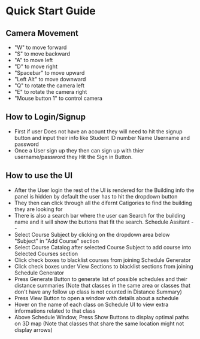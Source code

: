 # **Quick Start Guide**

Camera Movement
--
- "W" to move forward
- "S" to move backward
- "A" to move left
- "D" to move right
- "Spacebar" to move upward
- "Left Alt" to move downward
- "Q" to rotate the camera left
- "E" to rotate the camera right
- "Mouse button 1" to control camera

How to Login/Signup
--
- First if user Does not have an acount they will need to hit the signup button and input their info like Student ID number Name Username and password
- Once a User sign up they then can sign up with thier username/password they Hit the Sign in Button.

How to use the UI
--
- After the User login the rest of the UI is rendered for the Building info the panel is hidden by default the user has to hit the dropdown button
- They then can click through all the difernt Catigories to find the building they are looking for
- There is also a search bar where the user can Search for the building name and it will show the buttons that fit the search.
Schedule Assitant
--
- Select Course Subject by clicking on the dropdown area below "Subject" in "Add Course" section
- Select Course Catalog after selected Course Subject to add course into Selected Courses section
- Click check boxes to blacklist courses from joining Schedule Generator
- Click check boxes under View Sections to blacklist sections from joining Schedule Generator
- Press Generate Button to generate list of possible schedules and their distance summaries (Note that classes in the same area or classes that don't have any follow up class is not counted in Distance Summary)
- Press View Button to open a window with details about a schedule
- Hover on the name of each class on Schedule UI to view extra informations related to that class
- Above Schedule Window, Press Show Buttons to display optimal paths on 3D map (Note that classes that share the same location might not display arrows)

